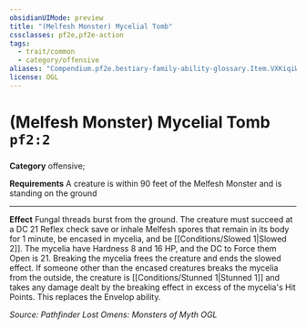 ```yaml
---
obsidianUIMode: preview
title: "(Melfesh Monster) Mycelial Tomb"
cssclasses: pf2e,pf2e-action
tags:
  - trait/common
  - category/offensive
aliases: "Compendium.pf2e.bestiary-family-ability-glossary.Item.VXKiqiW7gXfFCz1U"
license: OGL
---
```

# (Melfesh Monster) Mycelial Tomb `pf2:2`

### 

**Category** offensive; 




**Requirements** A creature is within 90 feet of the Melfesh Monster and is standing on the ground

* * *

**Effect** Fungal threads burst from the ground. The creature must succeed at a DC 21 Reflex check save or inhale Melfesh spores that remain in its body for 1 minute, be encased in mycelia, and be [[Conditions/Slowed 1|Slowed 2]]. The mycelia have Hardness 8 and 16 HP, and the DC to Force them Open is 21. Breaking the mycelia frees the creature and ends the slowed effect. If someone other than the encased creatures breaks the mycelia from the outside, the creature is [[Conditions/Stunned 1|Stunned 1]] and takes any damage dealt by the breaking effect in excess of the mycelia's Hit Points. This replaces the Envelop ability.

*Source: Pathfinder Lost Omens: Monsters of Myth*
*OGL*